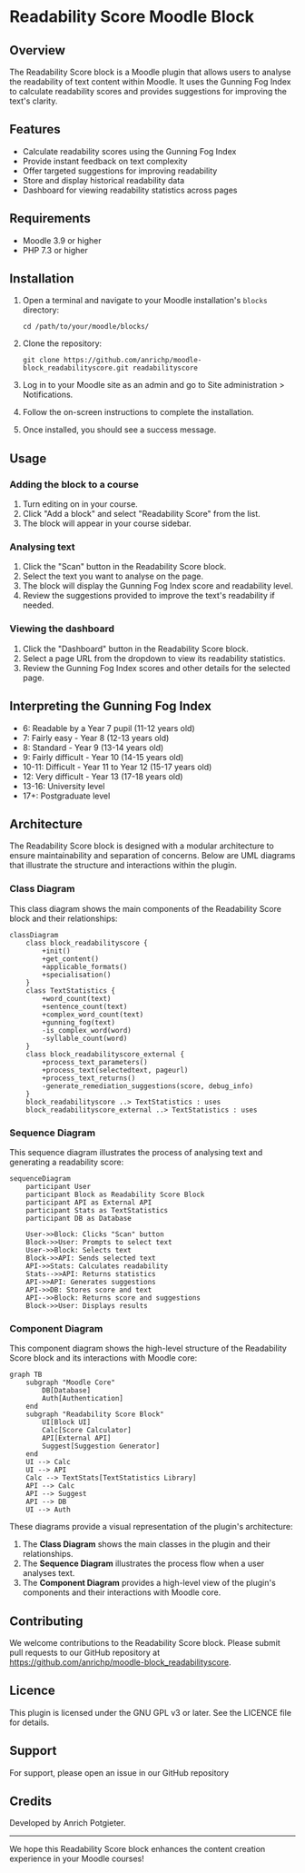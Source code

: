 # Readability Score Moodle Block

## Overview

The Readability Score block is a Moodle plugin that allows users to analyse the readability of text content within Moodle. It uses the Gunning Fog Index to calculate readability scores and provides suggestions for improving the text's clarity.

## Features

- Calculate readability scores using the Gunning Fog Index
- Provide instant feedback on text complexity
- Offer targeted suggestions for improving readability
- Store and display historical readability data
- Dashboard for viewing readability statistics across pages

## Requirements

- Moodle 3.9 or higher
- PHP 7.3 or higher

## Installation

1. Open a terminal and navigate to your Moodle installation's `blocks` directory:
   ```
   cd /path/to/your/moodle/blocks/
   ```

2. Clone the repository:
   ```
   git clone https://github.com/anrichp/moodle-block_readabilityscore.git readabilityscore
   ```

3. Log in to your Moodle site as an admin and go to Site administration > Notifications.

4. Follow the on-screen instructions to complete the installation.

5. Once installed, you should see a success message.

## Usage

### Adding the block to a course

1. Turn editing on in your course.
2. Click "Add a block" and select "Readability Score" from the list.
3. The block will appear in your course sidebar.

### Analysing text

1. Click the "Scan" button in the Readability Score block.
2. Select the text you want to analyse on the page.
3. The block will display the Gunning Fog Index score and readability level.
4. Review the suggestions provided to improve the text's readability if needed.

### Viewing the dashboard

1. Click the "Dashboard" button in the Readability Score block.
2. Select a page URL from the dropdown to view its readability statistics.
3. Review the Gunning Fog Index scores and other details for the selected page.

## Interpreting the Gunning Fog Index

- 6: Readable by a Year 7 pupil (11-12 years old)
- 7: Fairly easy - Year 8 (12-13 years old)
- 8: Standard - Year 9 (13-14 years old)
- 9: Fairly difficult - Year 10 (14-15 years old)
- 10-11: Difficult - Year 11 to Year 12 (15-17 years old)
- 12: Very difficult - Year 13 (17-18 years old)
- 13-16: University level
- 17+: Postgraduate level

## Architecture

The Readability Score block is designed with a modular architecture to ensure maintainability and separation of concerns. Below are UML diagrams that illustrate the structure and interactions within the plugin.

### Class Diagram

This class diagram shows the main components of the Readability Score block and their relationships:

```mermaid
classDiagram
    class block_readabilityscore {
        +init()
        +get_content()
        +applicable_formats()
        +specialisation()
    }
    class TextStatistics {
        +word_count(text)
        +sentence_count(text)
        +complex_word_count(text)
        +gunning_fog(text)
        -is_complex_word(word)
        -syllable_count(word)
    }
    class block_readabilityscore_external {
        +process_text_parameters()
        +process_text(selectedtext, pageurl)
        +process_text_returns()
        -generate_remediation_suggestions(score, debug_info)
    }
    block_readabilityscore ..> TextStatistics : uses
    block_readabilityscore_external ..> TextStatistics : uses
```

### Sequence Diagram

This sequence diagram illustrates the process of analysing text and generating a readability score:

```mermaid
sequenceDiagram
    participant User
    participant Block as Readability Score Block
    participant API as External API
    participant Stats as TextStatistics
    participant DB as Database

    User->>Block: Clicks "Scan" button
    Block->>User: Prompts to select text
    User->>Block: Selects text
    Block->>API: Sends selected text
    API->>Stats: Calculates readability
    Stats-->>API: Returns statistics
    API->>API: Generates suggestions
    API->>DB: Stores score and text
    API-->>Block: Returns score and suggestions
    Block->>User: Displays results
```

### Component Diagram

This component diagram shows the high-level structure of the Readability Score block and its interactions with Moodle core:

```mermaid
graph TB
    subgraph "Moodle Core"
        DB[Database]
        Auth[Authentication]
    end
    subgraph "Readability Score Block"
        UI[Block UI]
        Calc[Score Calculator]
        API[External API]
        Suggest[Suggestion Generator]
    end
    UI --> Calc
    UI --> API
    Calc --> TextStats[TextStatistics Library]
    API --> Calc
    API --> Suggest
    API --> DB
    UI --> Auth
```

These diagrams provide a visual representation of the plugin's architecture:

1. The **Class Diagram** shows the main classes in the plugin and their relationships.
2. The **Sequence Diagram** illustrates the process flow when a user analyses text.
3. The **Component Diagram** provides a high-level view of the plugin's components and their interactions with Moodle core.

## Contributing

We welcome contributions to the Readability Score block. Please submit pull requests to our GitHub repository at https://github.com/anrichp/moodle-block_readabilityscore.

## Licence

This plugin is licensed under the GNU GPL v3 or later. See the LICENCE file for details.

## Support

For support, please open an issue in our GitHub repository

## Credits

Developed by Anrich Potgieter.

---

We hope this Readability Score block enhances the content creation experience in your Moodle courses!